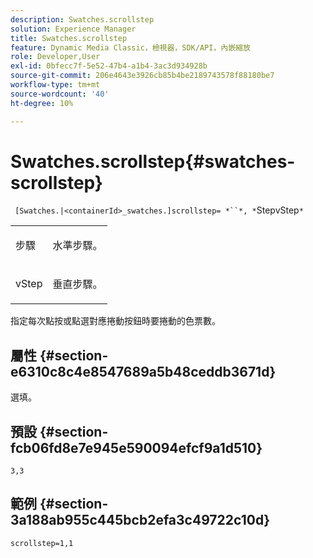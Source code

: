 ```yaml
---
description: Swatches.scrollstep
solution: Experience Manager
title: Swatches.scrollstep
feature: Dynamic Media Classic，檢視器，SDK/API，內嵌縮放
role: Developer,User
exl-id: 0bfecc7f-5e52-47b4-a1b4-3ac3d934928b
source-git-commit: 206e4643e3926cb85b4be2189743578f88180be7
workflow-type: tm+mt
source-wordcount: '40'
ht-degree: 10%

---
```


# Swatches.scrollstep{#swatches-scrollstep}

` [Swatches.|<containerId>_swatches.]scrollstep= *``*, *`StepvStep`*`

<table id="table_DC890B3CAB6847318081AC74424147B9"> 
 <tbody> 
  <tr> 
   <td> <p> <span class="codeph"> <span class="varname"> 步驟</span> </span> </p> </td> 
   <td> <p>水準步驟。 </p> </td> 
  </tr> 
  <tr> 
   <td> <p> <span class="codeph"> <span class="varname"> vStep</span> </span> </p> </td> 
   <td> <p>垂直步驟。 </p> </td> 
  </tr> 
 </tbody> 
</table>

指定每次點按或點選對應捲動按鈕時要捲動的色票數。

## 屬性 {#section-e6310c8c4e8547689a5b48ceddb3671d}

選填。

## 預設 {#section-fcb06fd8e7e945e590094efcf9a1d510}

`3,3`

## 範例 {#section-3a188ab955c445bcb2efa3c49722c10d}

`scrollstep=1,1`
